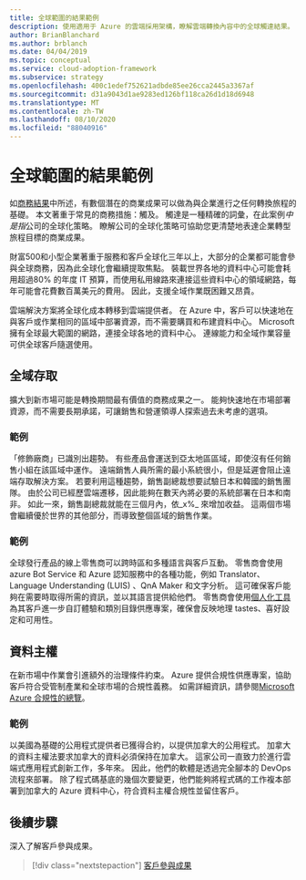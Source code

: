 ```yaml
---
title: 全球範圍的結果範例
description: 使用適用于 Azure 的雲端採用架構，瞭解雲端轉換內容中的全球觸達結果。
author: BrianBlanchard
ms.author: brblanch
ms.date: 04/04/2019
ms.topic: conceptual
ms.service: cloud-adoption-framework
ms.subservice: strategy
ms.openlocfilehash: 400c1edef752621adbde85ee26cca2445a3367af
ms.sourcegitcommit: d31a9043d1ae9283ed126bf118ca26d1d18d6948
ms.translationtype: MT
ms.contentlocale: zh-TW
ms.lasthandoff: 08/10/2020
ms.locfileid: "88040916"
---
```

<!-- cSpell:ignore Personalizer -->
<!-- docsTest:ignore "global reach" -->

# <a name="examples-of-global-reach-outcomes"></a>全球範圍的結果範例

如[商務結果](./index.md)中所述，有數個潛在的商業成果可以做為與企業進行之任何轉換旅程的基礎。 本文著重于常見的商務措施：觸及。 觸達是一種精確的詞彙，在此案例*中是指*公司的全球化策略。 瞭解公司的全球化策略可協助您更清楚地表達企業轉型旅程目標的商業成果。

財富500和小型企業著重于服務和客戶全球化三年以上，大部分的企業都可能會參與全球商務，因為此全球化會繼續提取焦點。 裝載世界各地的資料中心可能會耗用超過80% 的年度 IT 預算，而使用私用線路來連接這些資料中心的領域網路，每年可能會花費數百萬美元的費用。 因此，支援全域作業既困難又昂貴。

雲端解決方案將全球化成本轉移到雲端提供者。 在 Azure 中，客戶可以快速地在與客戶或作業相同的區域中部署資源，而不需要購買和布建資料中心。 Microsoft 擁有全球最大範圍的網路，連接全球各地的資料中心。 連線能力和全域作業容量可供全球客戶隨選使用。

## <a name="global-access"></a>全域存取

擴大到新市場可能是轉換期間最有價值的商務成果之一。 能夠快速地在市場部署資源，而不需要長期承諾，可讓銷售和營運領導人探索過去未考慮的選項。

### <a name="example"></a>範例

「修飾廠商」已識別出趨勢。 有些產品會運送到亞太地區區域，即使沒有任何銷售小組在該區域中運作。 遠端銷售人員所需的最小系統很小，但是延遲會阻止遠端存取解決方案。 若要利用這種趨勢，銷售副總裁想要試驗日本和韓國的銷售團隊。 由於公司已經歷雲端遷移，因此能夠在數天內將必要的系統部署在日本和南非。 如此一來，銷售副總裁就能在三個月內，依_x%_ 來增加收益。 這兩個市場會繼續優於世界的其他部分，而導致整個區域的銷售作業。

### <a name="example"></a>範例

全球發行產品的線上零售商可以跨時區和多種語言與客戶互動。 零售商會使用 azure Bot Service 和 Azure 認知服務中的各種功能，例如 Translator、Language Understanding (LUIS) 、QnA Maker 和文字分析。 這可確保客戶能夠在需要時取得所需的資訊，並以其語言提供給他們。 零售商會使用[個人化工具](https://azure.microsoft.com/services/cognitive-services/personalizer/)為其客戶進一步自訂體驗和類別目錄供應專案，確保會反映地理 tastes、喜好設定和可用性。

## <a name="data-sovereignty"></a>資料主權

在新市場中作業會引進額外的治理條件約束。 Azure 提供合規性供應專案，協助客戶符合受管制產業和全球市場的合規性義務。 如需詳細資訊，請參閱[Microsoft Azure 合規性的總覽](https://azure.microsoft.com/overview/trusted-cloud/compliance)。

### <a name="example"></a>範例

以美國為基礎的公用程式提供者已獲得合約，以提供加拿大的公用程式。 加拿大的資料主權法要求加拿大的資料必須保持在加拿大。 這家公司一直致力於進行雲端式應用程式創新工作，多年來。 因此，他們的軟體是透過完全腳本的 DevOps 流程來部署。 除了程式碼基底的幾個次要變更，他們能夠將程式碼的工作複本部署到加拿大的 Azure 資料中心，符合資料主權合規性並留住客戶。

## <a name="next-steps"></a>後續步驟

深入了解客戶參與成果。

> [!div class="nextstepaction"]
> [客戶參與成果](./engagement-outcomes.md)
